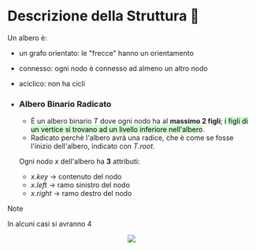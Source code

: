 # Descrizione della Struttura 📃
Un albero è:
- un grafo orientato: le "frecce" hanno un orientamento
- connesso: ogni nodo è connesso ad almeno un altro nodo
- aciclico: non ha cicli

- ### Albero Binario Radicato
	- É un albero binario $T$ dove ogni nodo ha al **massimo 2 figli**; <mark style="background: #BBFABBA6;">i figli di un vertice si trovano ad un livello inferiore nell'albero</mark>.
	- Radicato perchè l'albero avrà una radice, che è come se fosse l'inizio dell'albero, indicato con $T.root$.

	Ogni nodo $x$ dell'albero ha **3** attributi:
	- $x.key$ $\rightarrow$ contenuto del nodo
	- $x.left$ $\rightarrow$ ramo sinistro del nodo
	- $x.right$ $\rightarrow$ ramo destro del nodo

>[!Note]
>In alcuni casi si avranno 4 


<center><img src="https://cdn.programiz.com/sites/tutorial2program/files/binary-tree-representation_0.png"></center>